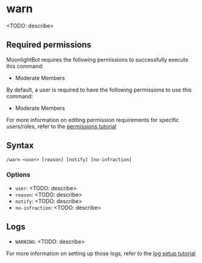 # warn

<TODO: describe>

## Required permissions

MoonlightBot requires the following permissions to successfully execute this command:

* Moderate Members

By default, a user is required to have the following permissions to use this command:

* Moderate Members

For more information on editing permission requirements for specific users/roles, refer to the [permissions tutorial](<linkToPermissionsTutorial>)

## Syntax

```text
/warn <user> [reason] [notify] [no-infraction]
```

### Options

* `user`: <TODO: describe>
* `reason`: <TODO: describe>
* `notify`: <TODO: describe>
* `no-infraction`: <TODO: describe>

## Logs

* `WARNING`: <TODO: describe>

For more information on setting up those logs, refer to the [log setup tutorial](<linkToLogTutorial>)
